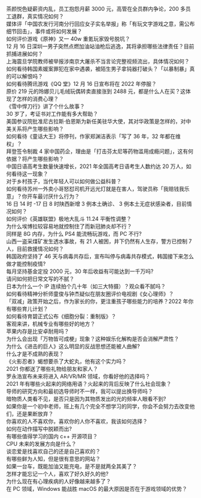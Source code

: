 茶颜悦色疑薪资内乱，员工抱怨月薪 3000 元，高管在全员群内争论，200 多员工退群，真实情况如何？  
媒体评「中国农发行河南分行回应女子实名举报」称「有玩文字游戏之意，需公布细节回击」，事件或将如何发展？  
如何评价游戏《原神》又一 40w 重氪玩家毁号脱坑？  
12 月 16 日深圳一男子突然点燃加油站油枪后逃逸，其将承担哪些法律责任？目前抓捕进展如何？  
上海震旦学院教师被举报涉南京大屠杀不当言论完整视频流出，具体情况如何？  
如何看待韩国素媛案罪犯在家中遇袭，被陌生男子拿钝器打破头？「以暴制暴」真的可以解恨吗？  
如何看待腾讯游戏《QQ 堂》12 月 16 日宣布将在 2022 年停服？  
原价 219 元的玲娜贝儿毛绒玩偶转卖直接涨到 2488 元，都是什么人在买？这体现了怎样的消费心理？  
《雪中悍刀行》讲了个什么故事？  
30 岁了，考证书对工作能有多大帮助？  
美国参议院批准尼古拉斯·伯恩斯为新任美驻华大使，其对华政策是怎样的，对中美关系将产生哪些影响？  
如何看待《童话大王》将停刊，作家郑渊洁表示「写了 36 年，32 年都在维权」？  
拜登签令制裁 4 家中国药企，理由是「打击芬太尼等药物滥用成瘾问题」，这有何依据？将产生哪些影响？  
中国日语高考生数量快速增长，2021 年全国高考日语考生人数约达 20 万人，如何看待这一现象？  
对于乡村孩子，当代年轻人可以如何做公益科普？  
如何看待苏州一外卖小哥怒怼司机开远光灯就是在害人，驾驶员称「我赔钱我乐意」？你开车最讨厌什么行为？  
16 日 14 时 -17 日 8 时陕西新增 3 例本土确诊、 3 例本土无症状感染者，目前情况如何？  
如何评价《英雄联盟》极地大乱斗 11.24 平衡性调整？  
为什么埃博拉较容易地就控制住了而新冠肺炎却不行？  
同样是 8G 内存，为什么 PS4 能流畅玩游戏，而 PC 不行?  
山西一盗采煤矿发生透水事故，有 21 人被困，井下仍然有人生存，警方已控制 7 人，目前救援情况如何？  
韩国政府坚持了 46 天与病毒共存后，宣布叫停与病毒共存模式，韩国接下来怎么做才能控制疫情?  
每月坚持基金定投 2000 元，30 年后收益有可能达到一千万吗?  
请问如何把日常文写的不腻？  
日本为什么一个 IP 连续拍个几十年（如三大特摄）？观众看不腻吗？  
如何看待精神分析师童俊与钟杰疑似在朋友圈评价电视剧《女心理师》？  
「双减」政策开始之后，作为家长的你，更注重孩子哪些能力的培养？2022 年你有哪些育儿计划？  
如何看待育碧正式公布《细胞分裂：重制版》？  
客观来讲，机械专业有哪些好的地方？  
苹果内存是比安卓耐用吗？  
为什么会出现「万物皆可成梗」现象？这种娱乐化解构是否会消解严肃性？  
为什么《进击的巨人》这么明显的反战思想还能被人曲解?  
什么才是不成熟的表现？  
《火影忍者》蝎想要杀了大蛇丸，他有这个实力吗？  
2021 你都送了哪些礼物给朋友和家人？  
罗永浩宣布未来将进入 AR/VR/MR 领域，你看好他的选择吗？  
2021 年有哪些火起来的网络用语？火起来的背后反映了什么社会现象？  
导师的研究方向和最初选导师时不一样，我可以提出换导师吗？  
暗物质人类看不见，是否只是因为其物质发出的光的频率人眼看不到?  
如果你是一个初中老师，班上有几个完全不想学习的同学，你会不会努力去改变他们，还是果断放弃？  
你喜欢的人不喜欢你，喜欢你的人你不喜欢，我该如何选择？  
如何在动作描写中脱颖而出?  
有哪些值得学习的国内 c++ 开源项目？  
CPU 未来的发展方向是什么？  
谈恋爱是找喜欢自己的还是自己喜欢的？  
有哪些鲜为人知，但是很有意思的网站？  
如果一台车，既能加油又能充电，是不是就两全其美了？  
怎样才能忘记一个人，喜欢了好久好久的他?  
为什么现在有心理疾病的人好像越来越多了？  
在 PC 领域，Windows 能战胜 macOS 的最大原因是否在于游戏领域的优势？  
